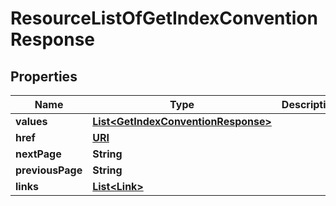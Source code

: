 

# ResourceListOfGetIndexConventionResponse

## Properties

Name | Type | Description | Notes
------------ | ------------- | ------------- | -------------
**values** | [**List&lt;GetIndexConventionResponse&gt;**](GetIndexConventionResponse.md) |  | 
**href** | [**URI**](URI.md) |  |  [optional]
**nextPage** | **String** |  |  [optional]
**previousPage** | **String** |  |  [optional]
**links** | [**List&lt;Link&gt;**](Link.md) |  |  [optional]



